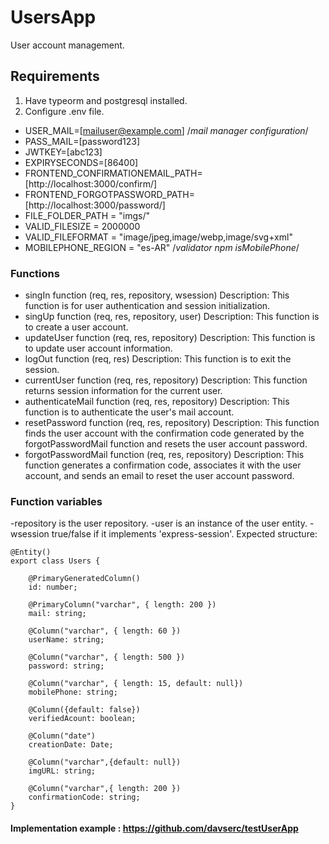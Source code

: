 # UsersApp
User account management.

## Requirements
1. Have typeorm and postgresql installed.
2. Configure .env file.
  - USER_MAIL=[mailuser@example.com] /*mail manager configuration*/
  - PASS_MAIL=[password123]
  - JWTKEY=[abc123]
  - EXPIRYSECONDS=[86400]
  - FRONTEND_CONFIRMATIONEMAIL_PATH=[http://localhost:3000/confirm/]
  - FRONTEND_FORGOTPASSWORD_PATH=[http://localhost:3000/password/]
  - FILE_FOLDER_PATH = "imgs/"
  -	VALID_FILESIZE = 2000000
  -	VALID_FILEFORMAT = "image/jpeg,image/webp,image/svg+xml"
  - MOBILEPHONE_REGION = "es-AR" /*validator npm isMobilePhone*/

### Functions
- singIn function (req, res, repository, wsession)
Description: This function is for user authentication and session initialization.
- singUp function (req, res, repository, user)
Description: This function is to create a user account.
- updateUser function (req, res, repository)
Description: This function is to update user account information.
- logOut function (req, res)
Description: This function is to exit the session.
- currentUser function (req, res, repository)
Description: This function returns session information for the current user.
- authenticateMail function (req, res, repository)
Description: This function is to authenticate the user's mail account.
- resetPassword function (req, res, repository)
Description: This function finds the user account with the confirmation code generated by the forgotPasswordMail function and resets the user account password.
- forgotPasswordMail function (req, res, repository)
Description: This function generates a confirmation code, associates it with the user account, and sends an email to reset the user account password.

### Function variables
-repository is the user repository.
-user is an instance of the user entity.
-wsession true/false if it implements 'express-session'.
Expected structure:
```
@Entity()
export class Users {

    @PrimaryGeneratedColumn()
    id: number;

    @PrimaryColumn("varchar", { length: 200 })
    mail: string;

    @Column("varchar", { length: 60 })
    userName: string;    

    @Column("varchar", { length: 500 })
    password: string;

    @Column("varchar", { length: 15, default: null})
    mobilePhone: string;

    @Column({default: false})
    verifiedAcount: boolean;

    @Column("date")
    creationDate: Date;

    @Column("varchar",{default: null})
    imgURL: string;

    @Column("varchar",{ length: 200 })
    confirmationCode: string; 
} 
```

#### Implementation example : https://github.com/davserc/testUserApp